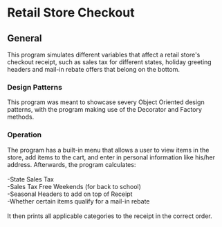 # Retail Store Checkout
## General
This program simulates different variables that affect a retail store's checkout receipt, such as sales tax for different states, holiday greeting headers and mail-in rebate offers that belong on the bottom.
### Design Patterns
This program was meant to showcase severy Object Oriented design patterns, with the program making use of the Decorator and Factory methods.
### Operation
The program has a built-in menu that allows a user to view items in the store, add items to the cart, and enter in personal information like his/her address. Afterwards, the program calculates:<br/><br/>
  -State Sales Tax<br/>
  -Sales Tax Free Weekends (for back to school)<br/>
  -Seasonal Headers to add on top of Receipt<br/>
  -Whether certain items qualify for a mail-in rebate<br/><br/>
It then prints all applicable categories to the receipt in the correct order.
